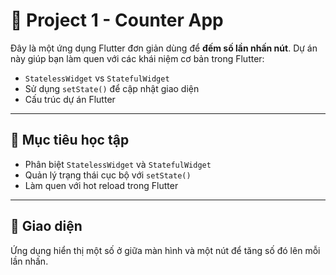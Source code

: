 # 📱 Project 1 - Counter App

Đây là một ứng dụng Flutter đơn giản dùng để **đếm số lần nhấn nút**. Dự án này giúp bạn làm quen với các khái niệm cơ bản trong Flutter:

- `StatelessWidget` vs `StatefulWidget`
- Sử dụng `setState()` để cập nhật giao diện
- Cấu trúc dự án Flutter

---

## 🎯 Mục tiêu học tập

- Phân biệt `StatelessWidget` và `StatefulWidget`
- Quản lý trạng thái cục bộ với `setState()`
- Làm quen với hot reload trong Flutter

---

## 📸 Giao diện

Ứng dụng hiển thị một số ở giữa màn hình và một nút để tăng số đó lên mỗi lần nhấn.

